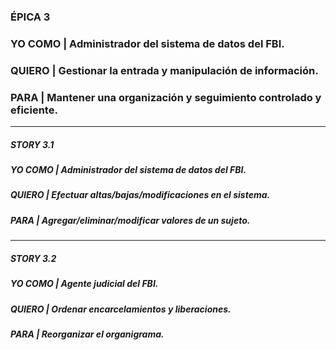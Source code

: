 ### ÉPICA 3  

### YO COMO  | Administrador del sistema de datos del FBI.  
 
### QUIERO  | Gestionar la entrada y manipulación de información.  

### PARA  | Mantener una organización y seguimiento controlado y eficiente.  

--------------------------------------------------------------------------------

##### STORY 3.1 

##### YO COMO | Administrador del sistema de datos del FBI.  

##### QUIERO | Efectuar altas/bajas/modificaciones en el sistema.  

##### PARA |  Agregar/eliminar/modificar valores de un sujeto.
--------------------------------------------------------------------------------

##### STORY 3.2 

##### YO COMO | Agente judicial del FBI.  
 
##### QUIERO | Ordenar encarcelamientos y liberaciones.  

##### PARA |  Reorganizar el organigrama.



